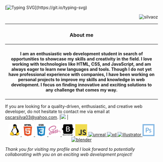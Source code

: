 [![Typing SVG](https://readme-typing-svg.demolab.com?font=Fira+Code&weight=500&pause=1000&color=18F7B5&center=true&vCenter=true&multiline=true&width=780&height=100&lines=Hi+there!+My+name+is+Oscar+Silva.;I'm+passionate+about+the+world+of+technology+and+web+development.)](https://git.io/typing-svg)

<p align="right"> <img src="https://komarev.com/ghpvc/?username=silvaoz&label=Profile%20views&color=0e75b6&style=flat" alt="silvaoz" /> </p>


|               <h3>About me </h3>             |         
|:---------------------------------:|
|<h4> I am an enthusiastic web development student in search of opportunities to showcase my skills and creativity in the field. I love working with technologies like HTML, CSS, and JavaScript, and am always eager to learn new languages and tools.     Though I do not yet have professional experience with companies, I have been working on personal projects to improve my skills and knowledge in web development. I focus on finding innovative and exciting solutions to any challenge that comes my way.</h4>|
If you are looking for a quality-driven, enthusiastic, and creative web developer, do not hesitate to contact me via email at oscarsilva03@yahoo.com.
|![](https://media.giphy.com/media/wLNuW1tCKRiPmDV5Y4/giphy.gif) |
<p align="center">
                <a href="https://www.linux.org/" target="_blank" rel="noreferrer"> <img
                        src="https://raw.githubusercontent.com/devicons/devicon/master/icons/linux/linux-original.svg"
                        alt="linux" width="40" height="40" /> </a>
                <a href="https://www.w3.org/html/" target="_blank" rel="noreferrer"> <img
                        src="https://raw.githubusercontent.com/devicons/devicon/master/icons/html5/html5-original-wordmark.svg"
                        alt="html5" width="40" height="40" /> </a>
                <a href="https://www.w3schools.com/css/" target="_blank" rel="noreferrer"> <img
                        src="https://raw.githubusercontent.com/devicons/devicon/master/icons/css3/css3-original-wordmark.svg"
                        alt="css3" width="40" height="40" /> </a>
                <a href="https://sass-lang.com" target="_blank" rel="noreferrer"> <img
                        src="https://raw.githubusercontent.com/devicons/devicon/master/icons/sass/sass-original.svg" alt="sass"
                        width="40" height="40" /> </a>
                <a href="https://getbootstrap.com" target="_blank" rel="noreferrer"> <img
                        src="https://raw.githubusercontent.com/devicons/devicon/master/icons/bootstrap/bootstrap-plain-wordmark.svg"
                        alt="bootstrap" width="40" height="40" /> </a>
                <a href="https://developer.mozilla.org/en-US/docs/Web/JavaScript" target="_blank" rel="noreferrer"> <img
                        src="https://raw.githubusercontent.com/devicons/devicon/master/icons/javascript/javascript-original.svg"
                        alt="javascript" width="40" height="40" /> </a>
                <a href="https://unrealengine.com/" target="_blank" rel="noreferrer">
                    <img src="https://raw.githubusercontent.com/kenangundogan/fontisto/036b7eca71aab1bef8e6a0518f7329f13ed62f6b/icons/svg/brand/unreal-engine.svg"
                        alt="unreal" width="40" height="40" /> </a>
                <a href="https://www.adobe.com/products/xd.html" target="_blank" rel="noreferrer"> <img
                        src="https://cdn.worldvectorlogo.com/logos/adobe-xd.svg" alt="xd" width="40" height="40" /> </a>
                <a href="https://www.adobe.com/in/products/illustrator.html" target="_blank" rel="noreferrer"> <img
                        src="https://www.vectorlogo.zone/logos/adobe_illustrator/adobe_illustrator-icon.svg" alt="illustrator"
                        width="40" height="40" /> </a>
                <a href="https://www.photoshop.com/en" target="_blank" rel="noreferrer"> <img
                        src="https://raw.githubusercontent.com/devicons/devicon/master/icons/photoshop/photoshop-line.svg"
                        alt="photoshop" width="40" height="40" /> </a>
                <a href="https://www.blender.org/" target="_blank" rel="noreferrer"> <img
                        src="https://download.blender.org/branding/community/blender_community_badge_white.svg" alt="blender"
                        width="40" height="40" /> </a>
            </p>
                <i>Thank you for visiting my profile and I look forward to potentially collaborating with you on an exciting web development project!</i>
            <!-- <p><img align="center"
            src="https://github-readme-stats.vercel.app/api/top-langs?username=silvaoz&show_icons=true&locale=en&layout=compact"
            width="50%" height="50%" alt="silvaoz" /></p> -->
            <!-- <p>
            <img align="center" src="https://github-readme-stats.vercel.app/api?username=silvaoz&show_icons=true&locale=en"
            width="100%" height="100%" alt="silvaoz" /></p><p> <img align="center" src="https://github-readme-streak-stats.herokuapp.com/?user=silvaoz&" width="100%"
            height="100%" alt="silvaoz" /> </p> -->
